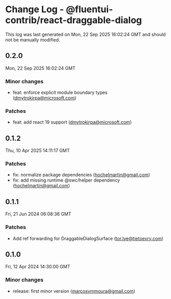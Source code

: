 # Change Log - @fluentui-contrib/react-draggable-dialog

This log was last generated on Mon, 22 Sep 2025 16:02:24 GMT and should not be manually modified.

<!-- Start content -->

## 0.2.0

Mon, 22 Sep 2025 16:02:24 GMT

### Minor changes

- feat: enforce explicit module boundary types (dmytrokirpa@microsoft.com)

### Patches

- feat: add react 19 support (dmytrokirpa@microsoft.com)

## 0.1.2

Thu, 10 Apr 2025 14:11:17 GMT

### Patches

- fix: normalize package dependencies (hochelmartin@gmail.com)
- fix: add missing runtime @swc/helper dependency (hochelmartin@gmail.com)

## 0.1.1

Fri, 21 Jun 2024 06:08:36 GMT

### Patches

- Add ref forwarding for DraggableDialogSurface (tor.lye@tietoevry.com)

## 0.1.0

Fri, 12 Apr 2024 14:30:00 GMT

### Minor changes

- release: first minor version (marcosvmmoura@gmail.com)
